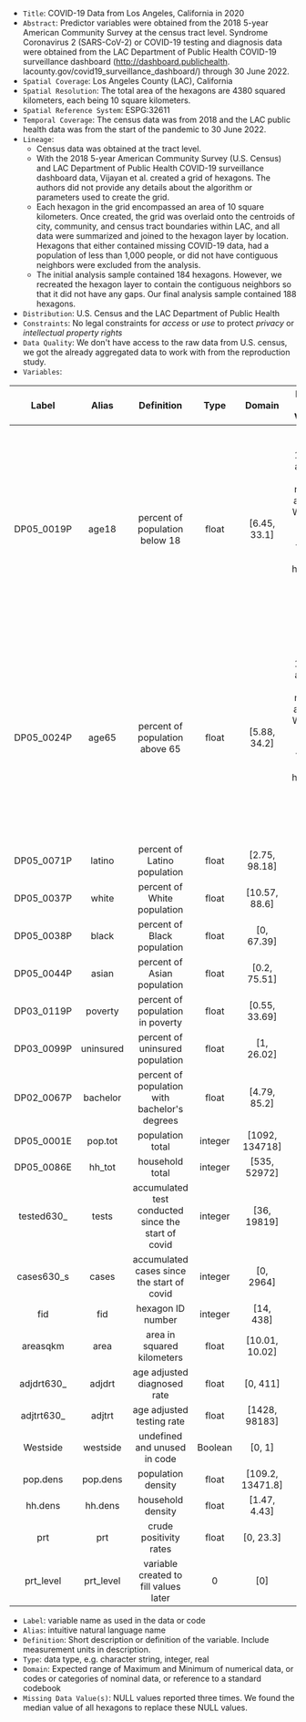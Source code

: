- `Title`: COVID-19 Data from Los Angeles, California in 2020
- `Abstract`: Predictor variables were obtained from the 2018 5-year American Community Survey at the census tract level. Syndrome Coronavirus 2 (SARS-CoV-2) or COVID-19 testing and diagnosis data were obtained from the LAC Department of Public Health COVID-19 surveillance dashboard (http://dashboard.publichealth. lacounty.gov/covid19_surveillance_dashboard/) through 30 June 2022.
- `Spatial Coverage`: Los Angeles County (LAC), California
- `Spatial Resolution`: The total area of the hexagons are 4380 squared kilometers, each being 10 square kilometers. 
- `Spatial Reference System`: ESPG:32611
- `Temporal Coverage`: The census data was from 2018 and the LAC public health data was from the start of the pandemic to 30 June 2022. 
- `Lineage`:
  - Census data was obtained at the tract level.
  - With the 2018 5-year American Community Survey (U.S. Census) and LAC Department of Public Health COVID-19 surveillance dashboard data, Vijayan et al. created a grid of hexagons. The authors did not provide any details about the algorithm or parameters used to create the grid.
  - Each hexagon in the grid encompassed an area of 10 square kilometers. Once created, the grid was overlaid onto the centroids of city, community, and census tract boundaries within LAC, and all data were summarized and joined to the hexagon layer by location. Hexagons that either contained missing COVID-19 data, had a population of less than 1,000 people, or did not have contiguous neighbors were excluded from the analysis.
  - The initial analysis sample contained 184 hexagons. However, we recreated the hexagon layer to contain the contiguous neighbors so that it did not have any gaps. Our final analysis sample contained 188 hexagons.
- `Distribution`: U.S. Census and the LAC Department of Public Health
- `Constraints`: No legal constraints for *access* or *use* to protect *privacy* or *intellectual property rights*
- `Data Quality`: We don't have access to the raw data from U.S. census, we got the already aggregated data to work with from the reproduction study. 
- `Variables`: 

| Label | Alias | Definition | Type | Domain | Missing Data Value(s) | Missing Data Frequency |
| :--: | :--: | :--: | :--: | :--: | :--: | :--: |
| DP05_0019P | age18 | percent of population below 18 | float | [6.45, 33.1] | FID number 19, 434, and 437 were reported as NULL. We found the median value of all hexagons to replace these NULL values. | 0.016 |
| DP05_0024P | age65 | percent of population above 65 | float | [5.88, 34.2] | FID number 19, 434, and 437 were reported as NULL. We found the median value of all hexagons to replace these NULL values. | 0.016 | 
| DP05_0071P | latino | percent of Latino population | float | [2.75, 98.18] | - | - | 
| DP05_0037P | white | percent of White population | float | [10.57, 88.6] | - | - | 
| DP05_0038P | black | percent of Black population | float | [0, 67.39] | - | - |
| DP05_0044P | asian | percent of Asian population | float | [0.2, 75.51] | - | - | 
| DP03_0119P | poverty | percent of population in poverty | float | [0.55, 33.69] | - | - | 
| DP03_0099P | uninsured | percent of uninsured population | float | [1, 26.02] | - | - | 
| DP02_0067P | bachelor | percent of population with bachelor's degrees | float | [4.79, 85.2] | - | - | 
| DP05_0001E | pop.tot | population total | integer | [1092, 134718] | - | - |
| DP05_0086E | hh_tot | household total | integer | [535, 52972] | - | - |
| tested630_ | tests | accumulated test conducted since the start of covid | integer | [36, 19819] | - | - |
| cases630_s | cases | accumulated cases since the start of covid | integer | [0, 2964] | - | - |
| fid | fid | hexagon ID number | integer | [14, 438] | - | - |
| areasqkm | area | area in squared kilometers | float | [10.01, 10.02] | - | - | 
| adjdrt630_ | adjdrt | age adjusted diagnosed rate | float | [0, 411] | - | - | 
| adjtrt630_ | adjtrt | age adjusted testing rate | float | [1428, 98183] | - | - | 
| Westside | westside | undefined and unused in code | Boolean | [0, 1] | - | - | 
| pop.dens | pop.dens | population density | float | [109.2, 13471.8] | - | - |
| hh.dens | hh.dens | household density | float | [1.47, 4.43] | - | - | 
| prt | prt | crude positivity rates | float | [0, 23.3] | - | - | 
| prt_level | prt_level | variable created to fill values later | 0 | [0] | - | - | 

  - `Label`: variable name as used in the data or code
  - `Alias`: intuitive natural language name
  - `Definition`: Short description or definition of the variable. Include measurement units in description.
  - `Type`: data type, e.g. character string, integer, real
  - `Domain`: Expected range of Maximum and Minimum of numerical data, or codes or categories of nominal data, or reference to a standard codebook
  - `Missing Data Value(s)`: NULL values reported three times. We found the median value of all hexagons to replace these NULL values. 
